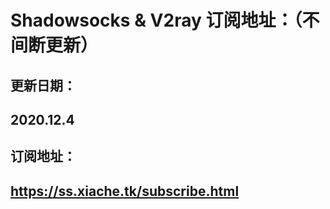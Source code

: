 # Shadowsocks & V2ray 订阅地址：（不间断更新）
## 更新日期：
## 2020.12.4
## 订阅地址：
## https://ss.xiache.tk/subscribe.html
